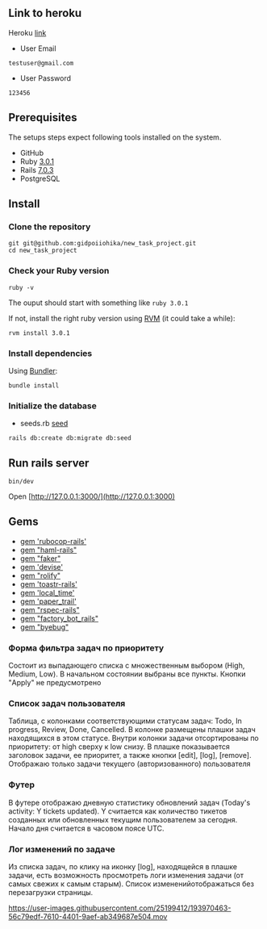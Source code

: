 ## Link to heroku
Heroku [link](https://task-project-new.herokuapp.com/)

- User Email
```shell
testuser@gmail.com
```
- User Password
```shell
123456
```

## Prerequisites

The setups steps expect following tools installed on the system.

- GitHub
- Ruby [3.0.1](https://github.com/gidpoiiohika/new_task_project/blob/master/Gemfile#L4)
- Rails [7.0.3](https://github.com/gidpoiiohika/new_task_project/blob/master/Gemfile#L6)
- PostgreSQL 

## Install

### Clone the repository

```shell
git git@github.com:gidpoiiohika/new_task_project.git
cd new_task_project
```

### Check your Ruby version

```shell
ruby -v
```

The ouput should start with something like `ruby 3.0.1`

If not, install the right ruby version using [RVM](https://rvm.io/rvm/install#installing-rvm) (it could take a while):

```shell
rvm install 3.0.1
```

### Install dependencies

Using [Bundler](https://github.com/bundler/bundler):

```shell
bundle install
```
### Initialize the database
- seeds.rb [seed](https://github.com/gidpoiiohika/new_task_project/blob/master/db/seeds.rb#L4)

```shell
rails db:create db:migrate db:seed 
```

## Run rails server

```shell
bin/dev
```

Open [http://127.0.0.1:3000/](http://127.0.0.1:3000)

## Gems

- [gem 'rubocop-rails'](https://github.com/rubocop/rubocop-rails)
- [gem "haml-rails"](https://github.com/haml/haml-rails)
- [gem "faker"](https://github.com/faker-ruby/faker)
- [gem 'devise'](https://github.com/heartcombo/devise)
- [gem "rolify"](https://github.com/RolifyCommunity/rolify)
- [gem 'toastr-rails'](https://github.com/CodeSeven/toastr)
- [gem 'local_time'](https://github.com/basecamp/local_time)
- [gem 'paper_trail'](https://github.com/paper-trail-gem/paper_trail)
- [gem "rspec-rails"](https://github.com/rspec/rspec-rails)
- [gem "factory_bot_rails" ](https://github.com/thoughtbot/factory_bot_rails)
- [gem "byebug"](https://github.com/deivid-rodriguez/byebug)


### Форма фильтра задач по приоритету
Состоит из выпадающего списка с множественным выбором (High, Medium, Low). В начальном состоянии выбраны все пункты. Кнопки "Apply" не предусмотрено

### Список задач пользователя
Таблица, с колонками соответствующими статусам задач: Todo, In progress, Review, Done, Cancelled.
В колонке размещены плашки задач находящихся в этом статусе.
Внутри колонки задачи отсортированы по приоритету: от high сверху к low снизу.
В плашке показывается заголовок задачи, ее приоритет, а также кнопки [edit], [log], [remove].
Отображаю только задачи текущего (авторизованного) пользователя

### Футер
В футере отображаю дневную статистику обновлений задач (Today's activity: Y tickets updated). Y считается как количество тикетов созданных или обновленных текущим пользователем за сегодня. Начало дня считается в часовом поясе UTC.

### Лог изменений по задаче
Из списка задач, по клику на иконку [log], находящейся в плашке задачи, есть возможность просмотреть логи изменения задачи (от самых свежих к самым старым). Список измененийотображаться без перезагрузки страницы.


https://user-images.githubusercontent.com/25199412/193970463-56c79edf-7610-4401-9aef-ab349687e504.mov



